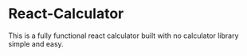 # React-Calculator
This is a fully functional react calculator built with no calculator library simple and easy.
